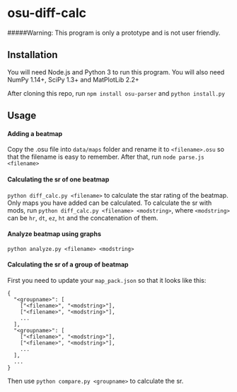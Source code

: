 # osu-diff-calc

#####Warning: This program is only a prototype and is not user friendly. 

## Installation
You will need Node.js and Python 3 to run this program. You will also need NumPy 1.14+, SciPy 1.3+ and MatPlotLib 2.2+

After cloning this repo, run
`npm install osu-parser` and `python install.py`

## Usage

#### Adding a beatmap
Copy the .osu file into `data/maps` folder and rename it to `<filename>.osu` so that the filename is easy to remember. After that, run `node parse.js <filename>`

#### Calculating the sr of one beatmap
`python diff_calc.py <filename>` to calculate the star rating of the beatmap. Only maps you have added can be calculated.
To calculate the sr with mods, run `python diff_calc.py <filename> <modstring>`, where `<modstring>` can be `hr`, `dt`, `ez`, `ht` and the concatenation of them.

#### Analyze beatmap using graphs
`python analyze.py <filename> <modstring>`

#### Calculating the sr of a group of beatmap
First you need to update your `map_pack.json` so that it looks like this:
```
{  
  "<groupname>": [  
    ["<filename>", "<modstring>"],  
    ["<filename>", "<modstring>"],  
    ...  
  ],  
  "<groupname>": [  
    ["<filename>", "<modstring>"],  
    ["<filename>", "<modstring>"],  
    ...  
  ],  
  ...  
}
```
Then use `python compare.py <groupname>` to calculate the sr.
